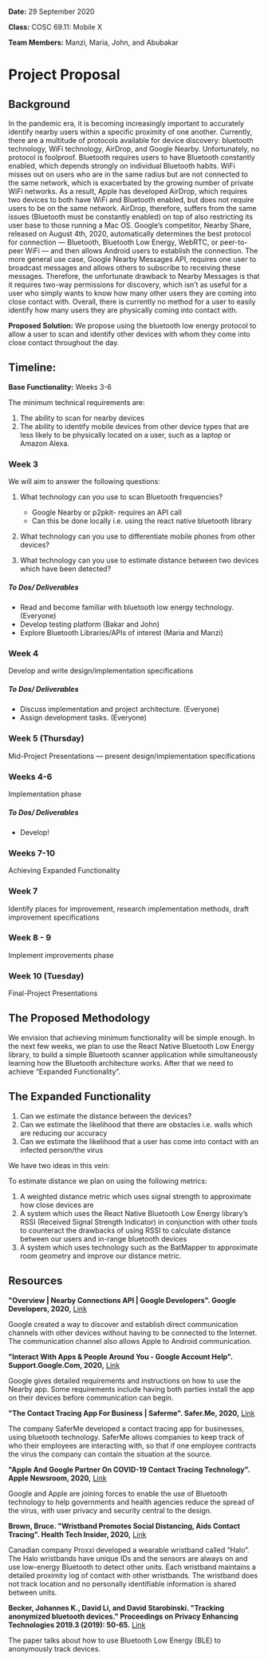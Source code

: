 **Date:** 29 September 2020

**Class:** COSC 69.11: Mobile X

**Team Members:** Manzi, Maria, John, and Abubakar

# Project Proposal

## Background 

In the pandemic era, it is becoming increasingly important to accurately identify nearby users within a specific proximity of one another. Currently, there are a multitude of protocols available for device discovery: bluetooth technology, WiFi technology, AirDrop, and Google Nearby. Unfortunately, no protocol is foolproof. Bluetooth requires users to have Bluetooth constantly enabled, which depends strongly on individual Bluetooth habits. WiFi misses out on users who are in the same radius but are not connected to the same network, which is exacerbated by the growing number of private WiFi networks. As a result, Apple has developed AirDrop, which requires two devices to both have WiFi and Bluetooth enabled, but does not require users to be on the same network. AirDrop, therefore, suffers from the same issues (Bluetooth must be constantly enabled) on top of also restricting its user base to those running a Mac OS. Google’s competitor, Nearby Share, released on August 4th, 2020, automatically determines the best protocol for connection — Bluetooth, Bluetooth Low Energy, WebRTC, or peer-to-peer WiFi — and then allows Android users to establish the connection. The more general use case, Google Nearby Messages API, requires one user to broadcast messages and allows others to subscribe to receiving these messages. Therefore, the unfortunate drawback to Nearby Messages is that it requires two-way permissions for discovery, which isn’t as useful for a user who simply wants to know how many other users they are coming into close contact with. Overall, there is currently no method for a user to easily identify how many users they are physically coming into contact with. 

**Proposed Solution:** We propose using the bluetooth low energy protocol to allow a user to scan and identify other devices with whom they come into close contact throughout the day.

## Timeline: 

**Base Functionality:** Weeks 3-6

The minimum technical requirements are:

1.	The ability to scan for nearby devices
2.	The ability to identify mobile devices from other device types that are less likely to be physically located on a user, such as a laptop or Amazon Alexa. 

### Week 3
We will aim to answer the following questions:

1.	What technology can you use to scan Bluetooth frequencies?

	* Google Nearby or p2pkit- requires an API call
	* Can this be done locally i.e. using the react 		native bluetooth library
	
2.	What technology can you use to differentiate mobile phones from other devices?
3.	What technology can you use to estimate distance between two devices which have been detected?

##### To Dos/ Deliverables

* Read and become familiar with bluetooth low energy technology. (Everyone)
* Develop testing platform (Bakar and John)
* Explore Bluetooth Libraries/APIs of interest (Maria and Manzi)

### Week 4
Develop and write design/implementation specifications

##### To Dos/ Deliverables

* Discuss implementation and project architecture. (Everyone)
* Assign development tasks. (Everyone)

### Week 5 (Thursday)

Mid-Project Presentations — present design/implementation specifications

### Weeks 4-6 
Implementation phase

##### To Dos/ Deliverables

* Develop!

### Weeks 7-10
Achieving Expanded Functionality

### Week 7
Identify places for improvement, research implementation methods, draft improvement specifications

### Week 8 - 9 
Implement improvements phase

### Week 10 (Tuesday)
Final-Project Presentations

## The Proposed Methodology

We envision that achieving minimum functionality will be simple enough. In the next few weeks, we plan to use the React Native Bluetooth Low Energy library, to build a simple Bluetooth scanner application while simultaneously learning how the Bluetooth architecture works. After that we need to achieve “Expanded Functionality”.

## The Expanded Functionality

1.	Can we estimate the distance between the devices?
2.	Can we estimate the likelihood that there are obstacles i.e. walls which are reducing our accuracy
3.	Can we estimate the likelihood that a user has come into contact with an infected person/the virus

We have two ideas in this vein:

To estimate distance we plan on using the following metrics:

1.	A weighted distance metric which uses signal strength to approximate how close devices are
2.	A system which uses the React Native Bluetooth Low Energy library’s RSSI (Received Signal Strength Indicator) in conjunction with other tools to counteract the drawbacks of using RSSI to calculate distance between our users and in-range bluetooth devices
3.	A system which uses technology such as the BatMapper to approximate room geometry and improve our distance metric. 


## Resources

**"Overview  |  Nearby Connections API  |  Google Developers". Google Developers, 2020,** [Link](https://developers.google.com/nearby/connections/overview)	

Google created a way to discover and establish direct communication channels with other devices without having to be connected to the Internet. The communication channel also allows Apple to Android communication.

**"Interact With Apps & People Around You - Google Account Help". Support.Google.Com, 2020,** [Link](https://support.google.com/accounts/answer/6260286?hl=en)

Google gives detailed requirements and instructions on how to use the Nearby app. Some requirements include having both parties install the app on their devices before communication can begin.

**"The Contact Tracing App For Business | Saferme". Safer.Me, 2020,**
[Link](https://www.safer.me/?utm_term=apple%20contact%20tracing%20app&utm_campaign=&utm_source=adwords&utm_medium=ppc&hsa_acc=5288895516&hsa_cam=10500904041&hsa_grp=103118343119&hsa_ad=446996678312&hsa_src=g&hsa_tgt=kwd-912849510893&hsa_kw=apple%20contact%20tracing%20app&hsa_mt=e&hsa_net=adwords&hsa_ver=3&gclid=Cj0KCQjwtsv7BRCmARIsANu-CQd5JF4ElvRn0yBbG4A5gXAmkmWwgQgoivrAcGK6uCEtsG6zPWK7EGgaAucyEALw_wcB)


The company SaferMe developed a contact tracing app for businesses, using bluetooth technology. SaferMe allows companies to keep track of who their employees are interacting with, so that if one employee contracts the virus the company can contain the situation at the source.

**"Apple And Google Partner On COVID-19 Contact Tracing Technology". Apple Newsroom, 2020,** [Link](https://www.apple.com/newsroom/2020/04/apple-and-google-partner-on-covid-19-contact-tracing-technology/)

Google and Apple are joining forces to enable the use of Bluetooth technology to help governments and health agencies reduce the spread of the virus, with user privacy and security central to the design.

**Brown, Bruce. "Wristband Promotes Social Distancing, Aids Contact Tracing". Health Tech Insider, 2020,** [Link](https://healthtechinsider.com/2020/05/14/wristband-promotes-social-distancing-aids-contact-tracing/)  

Canadian company Proxxi developed a wearable wristband called “Halo”. The Halo wristbands have unique IDs and the sensors are always on and use low-energy Bluetooth to detect other units. Each wristband maintains a detailed proximity log of contact with other wristbands. The wristband does not track location and no personally identifiable information is shared between units.

**Becker, Johannes K., David Li, and David Starobinski. "Tracking anonymized bluetooth devices." Proceedings on Privacy Enhancing Technologies 2019.3 (2019): 50-65.** [Link](https://www.researchgate.net/publication/334590931_Tracking_Anonymized_Bluetooth_Devices/fulltext/5d3308db92851cd04675a469/Tracking-Anonymized-Bluetooth-Devices.pdf)


The paper talks about how to use Bluetooth Low Energy (BLE) to anonymously track devices.


